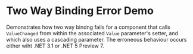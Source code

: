 # Two Way Binding Error Demo

Demonstrates how two way bindng fails for a component that calls `ValueChanged` from within the associated `Value` parameter's setter, and which also uses a cascading parameter. 
The erroneous behaviour occurs either wiht .NET 3.1 or .NET 5 Preview 7.
